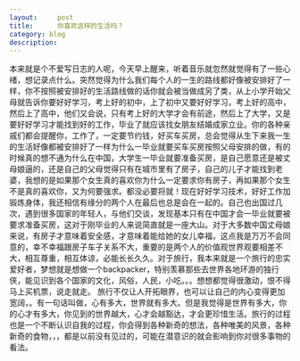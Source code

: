```yaml
---
layout:     post
title:      你喜欢这样的生活吗？
category: blog
description: 
---
```


本来就是个不爱写日志的人呢，今天早上醒来，听着音乐就忽然就觉得有了一些心绪，想记录点什么。突然觉得为什么我们每个人的一生的路线都好像被安排好了一样，你不按照被安排好的生活路线做的话你就会被当做成另了类，从上小学开始父母就告诉你要好好学习，考上好的初中，上了初中又要好好学习，考上好的高中，然后上了高中，他们又会说，只有考上好的大学才会有前途，然后上了大学，又是要好好学习才能找到好的工作，毕业了就应该找女朋友结婚成家立业。你的各种亲戚们都会提醒你，工作了，一定要节约钱，好买车买房，总会觉得从生下来我一生的生活好像都被安排好了一样为什么一毕业就要买车买房按照父母安排的做，有的时候真的想不通为什么在中国，大学生一毕业就要准备买房，是自己愿意还是被丈母娘逼的，还是自己的父母觉得只有在城市里有了房子，自己的儿子才能找到老婆，我想的是如果那个女生真的喜欢你为什么一定要求你有房子，再如果那个女生不是真的喜欢你，又为何要强求。都没必要将就！现在好好学习技术，好好工作加锻炼身体，我还相信有缘分的两个人在最后也总是会在一起的。自己也出国过几次，遇到很多国家的年轻人，与他们交谈，发现基本只有在中国才会一毕业就要被要求准备买房，这对于刚毕业的人来说简直就是一座大山。对于大多数中国丈母娘来说，有房子才意味着安全感，才意味着能给她的女儿幸福，这点我是万万不会同意的，幸不幸福跟房子车子关系不大，重要的是两个人的价值观世界观要相差不大，相互尊重，相互体谅，必能长长久久。对于旅行，我本来就是一个旅行的忠实爱好者，梦想就是想做一个backpacker，特别羡慕那些去世界各地环游的独行侠，能见识到各个国家的文化，风俗，人民，小吃。。。想想都觉得很激动，恨不得马上买机票，说走就走。
旅行不仅让人开拓眼界，也可以让自己的内心变得更加宽阔，。有一句话叫做，心有多大，世界就有多大。但是我觉得是世界有多大，你的心才有多大，你见到的世界越大，心才会越豁达，才会更珍惜生活。旅行的过程也是一个不断认识自我的过程，你会得到各种新奇的想法，各种唯美的风景，各种新奇的食物，，，都是以前没有见过的，可能在潜意识的就会影响到你对很多事物的看法。

